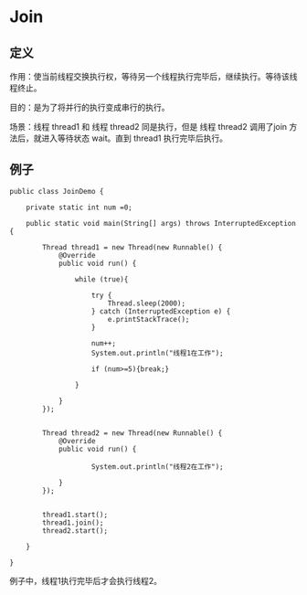 # Join 

## 定义 

作用：使当前线程交换执行权，等待另一个线程执行完毕后，继续执行。等待该线程终止。

目的：是为了将并行的执行变成串行的执行。

场景：线程 thread1 和 线程 thread2 同是执行，但是 线程 thread2 调用了join 方法后，就进入等待状态 wait。直到 thread1 执行完毕后执行。



## 例子

	public class JoinDemo {
	
	    private static int num =0;
	
	    public static void main(String[] args) throws InterruptedException {
	
	        Thread thread1 = new Thread(new Runnable() {
	            @Override
	            public void run() {
	
	                while (true){
	
	                    try {
	                        Thread.sleep(2000);
	                    } catch (InterruptedException e) {
	                        e.printStackTrace();
	                    }
	
	                    num++;
	                    System.out.println("线程1在工作");
	
	                    if (num>=5){break;}
	
	                }
	
	            }
	        });
	
	
	        Thread thread2 = new Thread(new Runnable() {
	            @Override
	            public void run() {
	                
	                    System.out.println("线程2在工作");
	
	            }
	        });
	
	
	        thread1.start();
	        thread1.join();
	        thread2.start();
	
	    }
	
	}


例子中，线程1执行完毕后才会执行线程2。